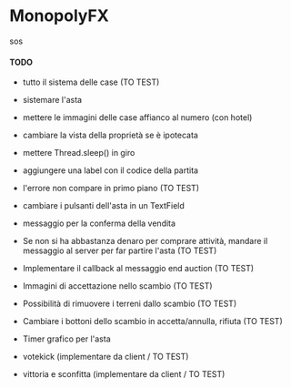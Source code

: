 # MonopolyFX

sos

#### TODO

- tutto il sistema delle case (TO TEST)
- sistemare l'asta
- mettere le immagini delle case affianco al numero (con hotel)
- cambiare la vista della proprietà se è ipotecata
- mettere Thread.sleep() in giro
- aggiungere una label con il codice della partita
- l'errore non compare in primo piano (TO TEST)
- cambiare i pulsanti dell'asta in un TextField
- messaggio per la conferma della vendita
- Se non si ha abbastanza denaro per comprare attività, mandare il messaggio al server per far partire l'asta (TO TEST)
- Implementare il callback al messaggio end auction (TO TEST)
- Immagini di accettazione nello scambio (TO TEST)
- Possibilità di rimuovere i terreni dallo scambio (TO TEST)
- Cambiare i bottoni dello scambio in accetta/annulla, rifiuta (TO TEST)
- Timer grafico per l'asta

- votekick (implementare da client / TO TEST)
- vittoria e sconfitta (implementare da client / TO TEST)
